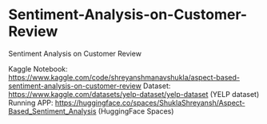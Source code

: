 # Sentiment-Analysis-on-Customer-Review
Sentiment Analysis on Customer Review

Kaggle Notebook: https://www.kaggle.com/code/shreyanshmanavshukla/aspect-based-sentiment-analysis-on-customer-review
Dataset: https://www.kaggle.com/datasets/yelp-dataset/yelp-dataset (YELP dataset)
Running APP: https://huggingface.co/spaces/ShuklaShreyansh/Aspect-Based_Sentiment_Analysis (HuggingFace Spaces)
